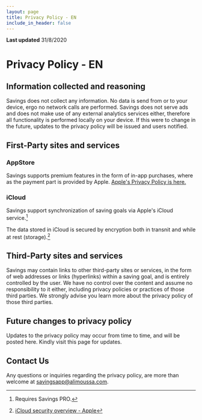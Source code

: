 ```yaml
---
layout: page
title: Privacy Policy - EN
include_in_header: false
---
```


**Last updated**
31/8/2020

# Privacy Policy - EN
## Information collected and reasoning

Savings does not collect any information. No data is send from or to your device, ergo no network calls are performed. Savings does not serve ads and does not make use of any external analytics services either, therefore all functionality is performed locally on your device. If this were to change in the future, updates to the privacy policy will be issued and users notified.

<!--No data is send from or to identifiable information about its users in any fashion.
-->

## First-Party sites and services

### AppStore

Savings supports premium features in the form of in-app purchases, where as the payment part is provided by Apple. [Apple's Privacy Policy is here.](https://www.apple.com/legal/privacy/en-ww/)

### iCloud

Savings support synchronization of saving goals via Apple's iCloud service.[^1]
[^1]: Requires Savings PRO.

The data stored in iCloud is secured by encryption both in transnit and while at rest (storage).[^2]
[^2]: [iCloud security overview - Apple](https://support.apple.com/en-us/HT202303)

## Third-Party sites and services

Savings may contain links to other third-party sites or services, in the form of web addresses or links (hyperlinks) within a saving goal, and is entirely controlled by the user. We have no control over the content and assume no responsibility to it either, including privacy policies or practices of those third parties. We strongly advise you learn more about the privacy policy of those third parties.

## Future changes to privacy policy

Updates to the privacy policy may occur from time to time, and will be posted here. Kindly visit this page for updates.

## Contact Us

Any questions or inquiries regarding the privacy policy, are more than welcome at [savingsapp@alimoussa.com](mailto:savingsapp@alimoussa.com).